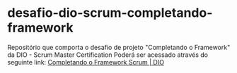 # desafio-dio-scrum-completando-framework



Repositório que comporta o desafio de projeto "Completando o Framework" da DIO - Scrum Master Certification
Poderá ser acessado através do seguinte link: <a href="https://miro.com/app/board/uXjVMUk2pOQ=/?share_link_id=817672401008">Completando o Framework Scrum | DIO</a>
